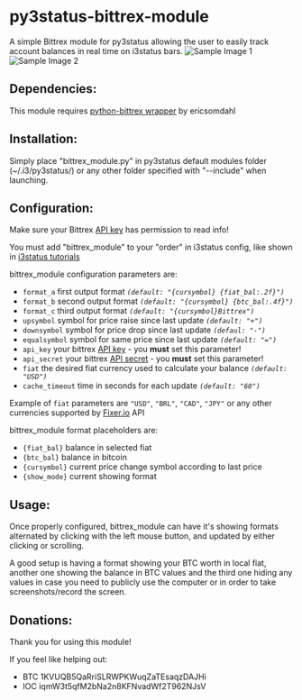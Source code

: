 # py3status-bittrex-module
A simple Bittrex module for py3status allowing the user to easily track account balances in real time on i3status bars.
![Sample Image 1](https://i.gyazo.com/9091e1d188179a333314e799c51b182d.png)
![Sample Image 2](https://i.gyazo.com/ef0790173530b92c69540130bde91f33.png)
## Dependencies:
This module requires [python-bittrex wrapper](https://github.com/ericsomdahl/python-bittrex) by ericsomdahl

## Installation:
Simply place "bittrex_module.py" in py3status default modules folder (~/.i3/py3status/) or any other folder specified with "--include" when launching.

## Configuration:
Make sure your Bittrex [API key](https://bittrex.com/Manage#sectionApi) has permission to read info!

You must add "bittrex_module" to your "order" in i3status config, like shown in [i3status tutorials](https://i3wm.org/i3status/manpage.html#_configuration)

bittrex_module configuration parameters are:

* `format_a` first output format *`(default: "{cursymbol} {fiat_bal:.2f}")`*
* `format_b` second output format *`(default: "{cursymbol} {btc_bal:.4f}")`*
* `format_c` third output format *`(default: "{cursymbol}Bittrex")`*
* `upsymbol` symbol for price raise since last update *`(default: "+")`*
* `downsymbol` symbol for price drop since last update *`(defaul: "-")`*
* `equalsymbol` symbol for same price since last update *`(default: "=")`*
* `api_key` your bittrex [API key](https://bittrex.com/Manage#sectionApi) - you **must** set this parameter!
* `api_secret` your bittrex [API secret](https://bittrex.com/Manage#sectionApi) - you **must** set this parameter!
* `fiat` the desired fiat currency used to calculate your balance *`(default: "USD")`*
* `cache_timeout` time in seconds for each update *`(default: "60")`*

Example of `fiat` parameters are `"USD"`, `"BRL"`, `"CAD"`, `"JPY"` or any other currencies supported by [Fixer.io](http://fixer.io/) API

bittrex_module format placeholders are:

* `{fiat_bal}` balance in selected fiat
* `{btc_bal}` balance in bitcoin
* `{cursymbol}` current price change symbol according to last price
* `{show_mode}` current showing format


## Usage:
Once properly configured, bittrex_module can have it's showing formats alternated by clicking with the left mouse button, and updated by either clicking or scrolling.

A good setup is having a format showing your BTC worth in local fiat, another one showing the balance in BTC values and the third one hiding any values in case you need to publicly use the computer or in order to take screenshots/record the screen.

## Donations:
Thank you for using this module!

If you feel like helping out:

* BTC 1KVUQB5QaRriSLRWPKWuqZaTEsaqzDAJHi
* IOC iqmW3t5qfM2bNa2n8KFNvadWf2T962NJsV
